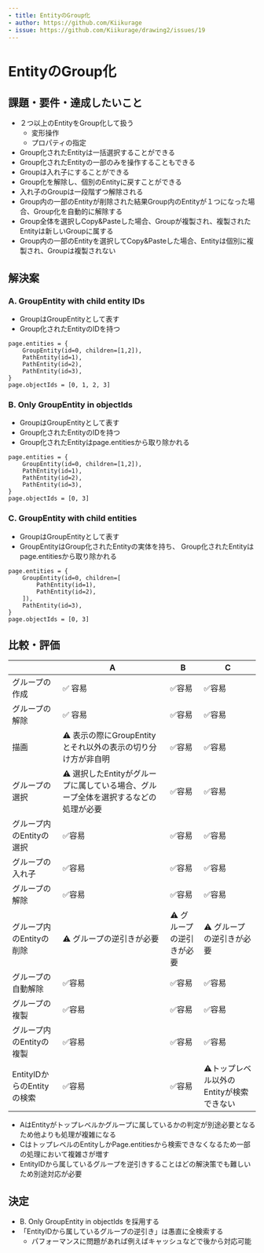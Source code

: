 ```yaml
---
- title: EntityのGroup化
- author: https://github.com/Kiikurage
- issue: https://github.com/Kiikurage/drawing2/issues/19
---
```


# EntityのGroup化

## 課題・要件・達成したいこと

- ２つ以上のEntityをGroup化して扱う
    - 変形操作
    - プロパティの指定
- Group化されたEntityは一括選択することができる
- Group化されたEntityの一部のみを操作することもできる
- Groupは入れ子にすることができる
- Group化を解除し、個別のEntityに戻すことができる
- 入れ子のGroupは一段階ずつ解除される
- Group内の一部のEntityが削除された結果Group内のEntityが１つになった場合、Group化を自動的に解除する
- Group全体を選択しCopy&Pasteした場合、Groupが複製され、複製されたEntityは新しいGroupに属する
- Group内の一部のEntityを選択してCopy&Pasteした場合、Entityは個別に複製され、Groupは複製されない

## 解決案

### A. GroupEntity with child entity IDs

- GroupはGroupEntityとして表す
- Group化されたEntityのIDを持つ

```
page.entities = {
    GroupEntity(id=0, children=[1,2]),
    PathEntity(id=1),
    PathEntity(id=2),
    PathEntity(id=3),
}
page.objectIds = [0, 1, 2, 3]
```

### B. Only GroupEntity in objectIds

- GroupはGroupEntityとして表す
- Group化されたEntityのIDを持つ
- Group化されたEntityはpage.entitiesから取り除かれる

```
page.entities = {
    GroupEntity(id=0, children=[1,2]),
    PathEntity(id=1),
    PathEntity(id=2),
    PathEntity(id=3),
}
page.objectIds = [0, 3]
```

### C. GroupEntity with child entities

- GroupはGroupEntityとして表す
- GroupEntityはGroup化されたEntityの実体を持ち、
  Group化されたEntityはpage.entitiesから取り除かれる

```
page.entities = {
    GroupEntity(id=0, children=[
        PathEntity(id=1),
        PathEntity(id=2),
    ]),
    PathEntity(id=3),
}
page.objectIds = [0, 3]
```

## 比較・評価

|                 | A | B | C |
|-----------------|---|---|---|
| グループの作成 | ✅ 容易 | ✅容易 | ✅容易 |
| グループの解除 | ✅ 容易 | ✅容易 | ✅容易 |
| 描画 | ⚠️ 表示の際にGroupEntityとそれ以外の表示の切り分け方が非自明 | ✅容易 | ✅容易 |
| グループの選択 | ⚠️ 選択したEntityがグループに属している場合、グループ全体を選択するなどの処理が必要 | ✅容易 | ✅容易 |
| グループ内のEntityの選択 | ✅容易 | ✅容易 | ✅容易 |
| グループの入れ子 | ✅容易 | ✅容易 | ✅容易 |
| グループの解除 | ✅容易 | ✅容易 | ✅容易 |
| グループ内のEntityの削除 | ⚠️ グループの逆引きが必要 | ⚠️ グループの逆引きが必要 | ⚠️ グループの逆引きが必要 |
| グループの自動解除 | ✅容易 | ✅容易 | ✅容易 | 
| グループの複製 | ✅容易 | ✅容易 | ✅容易 |
| グループ内のEntityの複製 | ✅容易 | ✅容易 | ✅容易 |
| EntityIDからのEntityの検索 | ✅容易 | ✅容易 | ⚠️トップレベル以外のEntityが検索できない |

- AはEntityがトップレベルかグループに属しているかの判定が別途必要となるため他よりも処理が複雑になる
- CはトップレベルのEntityしかPage.entitiesから検索できなくなるため一部の処理において複雑さが増す
- EntityIDから属しているグループを逆引きすることはどの解決策でも難しいため別途対応が必要

## 決定

- B. Only GroupEntity in objectIds を採用する
- 「EntityIDから属しているグループの逆引き」は愚直に全検索する
    - パフォーマンスに問題があれば例えばキャッシュなどで後から対応可能

